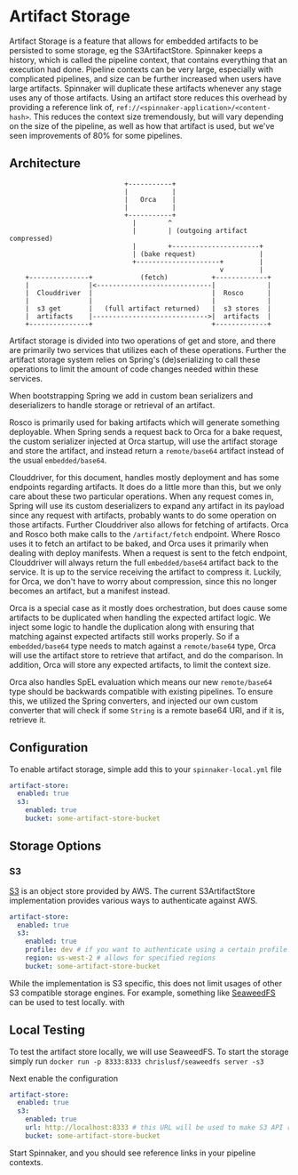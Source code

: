 # Artifact Storage

Artifact Storage is a feature that allows for embedded artifacts to be
persisted to some storage, eg the S3ArtifactStore. Spinnaker keeps a history,
which is called the pipeline context, that contains everything that an
execution had done. Pipeline contexts can be very large, especially with
complicated pipelines, and size can be further increased when users have large
artifacts. Spinnaker will duplicate
these artifacts whenever any stage uses any of those artifacts. Using an
artifact store reduces this overhead by providing a reference link of,
`ref://<spinnaker-application>/<content-hash>`. This reduces the context size
tremendously, but will vary depending on the size of the pipeline, as well as
how that artifact is used, but we've seen improvements of 80% for some
pipelines.

## Architecture

                                 +-----------+
                                 |           |
                                 |   Orca    |
                                 |           |
                                 +-----------+
                                   |        ^
                                   |        | (outgoing artifact compressed)
                                   |        +----------------------+
                                   | (bake request)                |
                                   +---------------------+         |
                                                         v         |
        +---------------+            (fetch)           +-------------+
        |               |<-----------------------------|             |
        |  Clouddriver  |                              |  Rosco      |
        |               |                              |             |
        |  s3 get       |   (full artifact returned)   |  s3 stores  |
        |  artifacts    |----------------------------->|  artifacts  |
        +---------------+                              +-------------+


Artifact storage is divided into two operations of get and store, and there are
primarily two services that utilizes each of these operations. Further the
artifact storage system relies on Spring's (de)serializing to call these
operations to limit the amount of code changes needed within these services.

When bootstrapping Spring we add in custom bean serializers and deserializers to
handle storage or retrieval of an artifact.

Rosco is primarily used for baking artifacts which will generate something
deployable. When Spring sends a request back to Orca for a bake request, the
custom serializer injected at Orca startup, will use the artifact storage and
store the artifact, and instead return a `remote/base64` artifact instead of the
usual `embedded/base64`.

Clouddriver, for this document, handles mostly deployment and has some endpoints
regarding artifacts. It does do a little more than this, but we only care about
these two particular operations. When any request comes in, Spring will use its
custom deserializers to expand any artifact in its payload since any request
with artifacts, probably wants to do some operation on those artifacts. Further
Clouddriver also allows for fetching of artifacts. Orca and Rosco both make
calls to the `/artifact/fetch` endpoint. Where Rosco uses it to fetch an
artifact to be baked, and Orca uses it primarily when dealing with deploy
manifests. When a request is sent to the fetch endpoint, Clouddriver will always
return the full `embedded/base64` artifact back to the service. It is up to the
service receiving the artifact to compress it. Luckily, for Orca, we don't have
to worry about compression, since this no longer becomes an artifact, but a
manifest instead.

Orca is a special case as it mostly does orchestration, but does cause some
artifacts to be duplicated when handling the expected artifact logic. We inject
some logic to handle the duplication along with ensuring that matching against
expected artifacts still works properly. So if a `embedded/base64` type needs to
match against a `remote/base64` type, Orca will use the artifact store to
retrieve that artifact, and do the comparison. In addition, Orca will store any
expected artifacts, to limit the context size.

Orca also handles SpEL evaluation which means our new `remote/base64` type
should be backwards compatible with existing pipelines. To ensure this, we
utilized the Spring converters, and injected our own custom converter that will
check if some `String` is a remote base64 URI, and if it is, retrieve it.

## Configuration

To enable artifact storage, simple add this to your `spinnaker-local.yml` file

```yaml
artifact-store:
  enabled: true
  s3:
    enabled: true
    bucket: some-artifact-store-bucket
```

## Storage Options

### S3

[S3](https://aws.amazon.com/s3/) is an object store provided by AWS. The
current S3ArtifactStore implementation provides various ways to authenticate
against AWS.

```yaml
artifact-store:
  enabled: true
  s3:
    enabled: true
    profile: dev # if you want to authenticate using a certain profile
    region: us-west-2 # allows for specified regions
    bucket: some-artifact-store-bucket
```

While the implementation is S3 specific, this does not limit usages of other S3
compatible storage engines. For example, something like
[SeaweedFS](https://github.com/seaweedfs/seaweedfs) can be used to test locally.
with

## Local Testing

To test the artifact store locally, we will use SeaweedFS. To start the storage simply run
`docker run -p 8333:8333 chrislusf/seaweedfs server -s3`

Next enable the configuration

```yaml
artifact-store:
  enabled: true
  s3:
    enabled: true
    url: http://localhost:8333 # this URL will be used to make S3 API requests to
    bucket: some-artifact-store-bucket
```

Start Spinnaker, and you should see reference links in your pipeline contexts.
